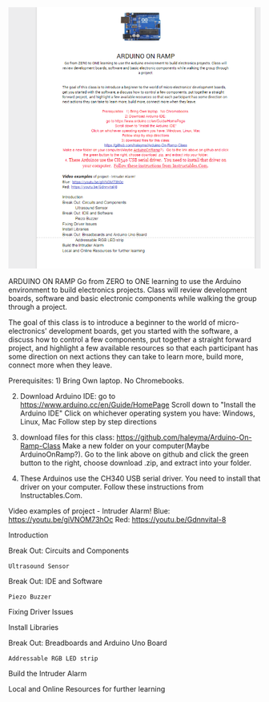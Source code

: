 
![alt text](screenshots/ReadmeScreenshot.PNG "Class outline")



ARDUINO ON RAMP
Go from ZERO to ONE learning to use the Arduino environment to build electronics projects. Class will review development boards, software and basic electronic components while walking the group through a project.


The goal of this class is to introduce a beginner to the world of micro-electronics' development boards,
get you started with the software, a discuss how to control a few components, put together a straight forward project,  and highlight a few available resources so that each participant has some direction on next actions they can take to learn more, build more, connect more when they leave.

Prerequisites:  1) Bring Own laptop.  No Chromebooks.

2) Download Arduino IDE: 
go to https://www.arduino.cc/en/Guide/HomePage
Scroll down to "Install the Arduino IDE"
Click on whichever operating system you have: Windows, Linux, Mac
Follow step by step directions

3) download files for this class:
https://github.com/haleyma/Arduino-On-Ramp-Class
Make a new folder on your computer(Maybe ArduinoOnRamp?).  Go to the link above on github and click the green button to the right, choose download .zip, and extract into your folder.

4. These Arduinos use the CH340 USB serial driver.  You need to install that driver on your computer.  Follow these instructions from Instructables.Com.

Video examples of project - Intruder Alarm!
Blue:  https://youtu.be/giVNOM73hOc
Red:  https://youtu.be/Gdnnvital-8

Introduction

Break Out: Circuits and Components

	Ultrasound Sensor
	
Break Out: IDE and Software

	Piezo Buzzer
	
Fixing Driver Issues

Install Libraries

Break Out: Breadboards and Arduino Uno Board

	Addressable RGB LED strip
	
Build the Intruder Alarm

Local and Online Resources for further learning

